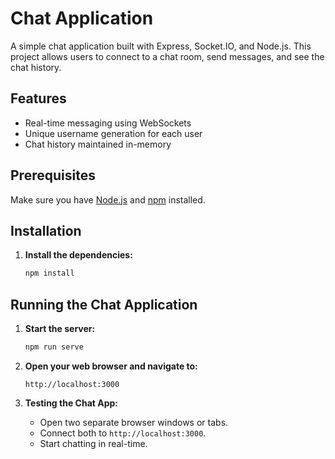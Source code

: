 # Chat Application

A simple chat application built with Express, Socket.IO, and Node.js. This project allows users to connect to a chat room, send messages, and see the chat history.

## Features

- Real-time messaging using WebSockets
- Unique username generation for each user
- Chat history maintained in-memory

## Prerequisites

Make sure you have [Node.js](https://nodejs.org/) and [npm](https://www.npmjs.com/) installed.

## Installation

1. **Install the dependencies:**

    ```bash
    npm install
    ```

## Running the Chat Application

1. **Start the server:**

    ```bash
    npm run serve
    ```

2. **Open your web browser and navigate to:**

    ```
    http://localhost:3000
    ```

3. **Testing the Chat App:**

    - Open two separate browser windows or tabs.
    - Connect both to `http://localhost:3000`.
    - Start chatting in real-time.

